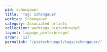 ```yaml
---
pid: schongauer
title: 'Tag: Schongauer'
worktag: Schongauer
category: Associated artists
collection: worktags_pieterbruegel
layout: tagpage_pieterbruegel
order: '137'
permalink: "/pieterbruegel/tags/schongauer/"
---
```


